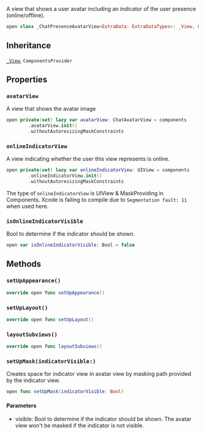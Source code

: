
A view that shows a user avatar including an indicator of the user presence (online/offline).

``` swift
open class _ChatPresenceAvatarView<ExtraData: ExtraDataTypes>: _View, ComponentsProvider 
```

## Inheritance

[`_View`](/_View), `ComponentsProvider`

## Properties

### `avatarView`

A view that shows the avatar image

``` swift
open private(set) lazy var avatarView: ChatAvatarView = components
        .avatarView.init()
        .withoutAutoresizingMaskConstraints
```

### `onlineIndicatorView`

A view indicating whether the user this view represents is online.

``` swift
open private(set) lazy var onlineIndicatorView: UIView = components
        .onlineIndicatorView.init()
        .withoutAutoresizingMaskConstraints
```

The type of `onlineIndicatorView` is UIView & MaskProviding in Components.
Xcode is failing to compile due to `Segmentation fault: 11` when used here.

### `isOnlineIndicatorVisible`

Bool to determine if the indicator should be shown.

``` swift
open var isOnlineIndicatorVisible: Bool = false 
```

## Methods

### `setUpAppearance()`

``` swift
override open func setUpAppearance() 
```

### `setUpLayout()`

``` swift
override open func setUpLayout() 
```

### `layoutSubviews()`

``` swift
override open func layoutSubviews() 
```

### `setUpMask(indicatorVisible:)`

Creates space for indicator view in avatar view by masking path provided by the indicator view.

``` swift
open func setUpMask(indicatorVisible: Bool) 
```

#### Parameters

  - visible: Bool to determine if the indicator should be shown. The avatar view won't be masked if the indicator is not visible.
